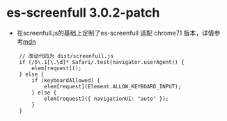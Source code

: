 
# es-screenfull 3.0.2-patch

* 在screenfull.js的基础上定制了es-screenfull 适配 chrome71 版本，详情参考[mdn](https://developer.mozilla.org/en-US/docs/Web/API/FullscreenOptions)

```
    // 改动代码为 dist/screenfull.js
    if (/5\.1[\.\d]* Safari/.test(navigator.userAgent)) {
        elem[request]();
    } else {
        if (keyboardAllowed) {
            elem[request](Element.ALLOW_KEYBOARD_INPUT);
        } else {
            elem[request]({ navigationUI: "auto" });
        }
    }
```